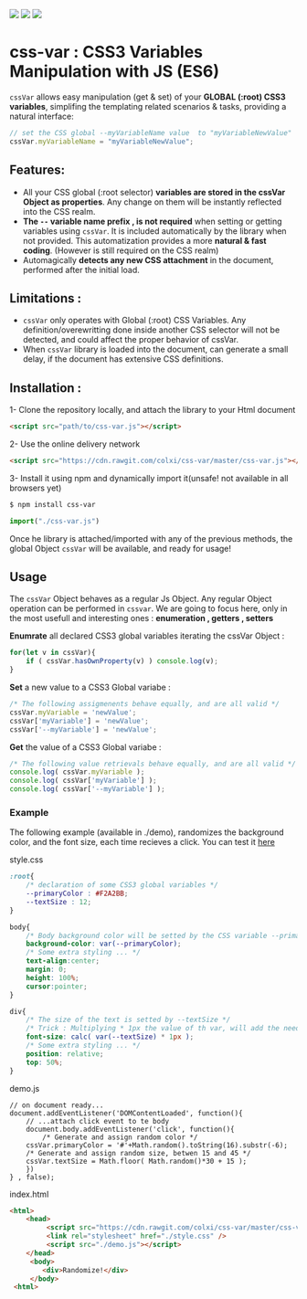 ![](https://img.shields.io/badge/cdn-cdn.rawgit-green.svg)
![](https://img.shields.io/badge/Javascript-ES6-orange.svg)
![](https://img.shields.io/badge/markup-CSS3-blue.svg)

# css-var : CSS3 Variables Manipulation with JS (ES6)
`cssVar` allows easy manipulation (get & set) of your **GLOBAL (:root) CSS3 variables**, simplifing the templating related scenarios & tasks, providing a natural interface:

```javascript
// set the CSS global --myVariableName value  to "myVariableNewValue"
cssVar.myVariableName = "myVariableNewValue";
```

## Features:
- All your CSS global (:root selector) **variables are stored in the cssVar Object as properties**. Any change on them will be instantly reflected into the CSS realm.
- **The `--` variable name prefix , is not required** when setting or getting variables using `cssVar`. It is included automatically by the library when not provided. This automatization provides a more **natural & fast coding**. (However is still required on the CSS realm)
- Automagically **detects any new CSS attachment** in the document, performed after the initial load.

## Limitations :
- `cssVar` only operates with Global (:root) CSS Variables. Any definition/overewritting done inside another CSS selector will not be detected, and could affect the proper behavior of cssVar.
- When `cssVar` library is loaded into the document, can generate a small delay, if the document has extensive CSS definitions.

## Installation :

1- Clone the repository locally, and attach the library to your Html document
 ```html
<script src="path/to/css-var.js"></script> 
```

2- Use the online delivery network
 ```html
<script src="https://cdn.rawgit.com/colxi/css-var/master/css-var.js"></script> 
```

3- Install it using npm and dynamically import it(unsafe! not available in all browsers yet)
 ```bash
$ npm install css-var
```
```javascript
import("./css-var.js")
```

Once he library is attached/imported with any of the previous methods, the global Object `cssVar` will be available, and ready for usage!

## Usage
The `cssVar` Object behaves as a regular Js Object.  Any regular Object operation can be performed in `cssvar`. We are going to focus here, only in the most usefull and interesting ones : **enumeration , getters , setters**

**Enumrate** all declared CSS3 global variables iterating the cssVar Object :
```javascript
for(let v in cssVar){
    if ( cssVar.hasOwnProperty(v) ) console.log(v);
}
```
**Set** a new value to a  CSS3 Global variabe :
```javascript
/* The following assigmenents behave equally, and are all valid */
cssVar.myVariable = 'newValue';
cssVar['myVariable'] = 'newValue';
cssVar['--myVariable'] = 'newValue';
```
**Get** the value of a CSS3 Global variabe :
```javascript
/* The following value retrievals behave equally, and are all valid */
console.log( cssVar.myVariable );
console.log( cssVar['myVariable'] );
console.log( cssVar['--myVariable'] );
```

### Example
The following example (available in ./demo), randomizes the background color, and the font size, each time recieves a click.
You can test it [here](https://colxi.github.io/css-var/demo/)

style.css
```css
:root{
    /* declaration of some CSS3 global variables */
    --primaryColor : #F2A2BB;
    --textSize : 12;
}

body{
    /* Body background color will be setted by the CSS variable --primaryColor */
    background-color: var(--primaryColor);
    /* Some extra styling ... */
    text-align:center;
    margin: 0;
    height: 100%;
    cursor:pointer;
}

div{
    /* The size of the text is setted by --textSize */
    /* Trick : Multiplying * 1px the value of th var, will add the needd "px" sufix */
    font-size: calc( var(--textSize) * 1px );
    /* Some extra styling ... */
    position: relative;
    top: 50%;
}
```

demo.js
```javscript
// on document ready...
document.addEventListener('DOMContentLoaded', function(){
    // ...attach click event to te body
    document.body.addEventListener('click', function(){
        /* Generate and assign random color */
	cssVar.primaryColor = '#'+Math.random().toString(16).substr(-6);
	/* Generate and assign random size, betwen 15 and 45 */
	cssVar.textSize = Math.floor( Math.random()*30 + 15 );
    })
} , false);
```
 
index.html
```html
<html>
    <head>
         <script src="https://cdn.rawgit.com/colxi/css-var/master/css-var.js"></script>
         <link rel="stylesheet" href="./style.css" />
         <script src="./demo.js"></script>
    </head>
     <body>
        <div>Randomize!</div>
     </body>
 <html> 
 ```
